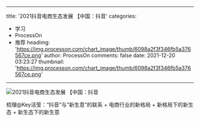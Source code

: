 
---
title: '2021抖音电商生态发展 【中国：抖音'
categories: 
 - 学习
 - ProcessOn
 - 推荐
headimg: 'https://img.processon.com/chart_image/thumb/6098a2f3f346fb5a376567ce.png'
author: ProcessOn
comments: false
date: 2021-12-20 03:23:27
thumbnail: 'https://img.processon.com/chart_image/thumb/6098a2f3f346fb5a376567ce.png'
---

<div>   
<img class="thumb" alt="2021抖音电商生态发展 【中国：抖音" src="https://img.processon.com/chart_image/thumb/6098a2f3f346fb5a376567ce.png" referrerpolicy="no-referrer">
<p>梳理@Key洁莹：“抖音”与“新生意”的联系 + 电商行业的新格局 + 新格局下的新生态 + 新生态下的新生意</p>  
</div>
            